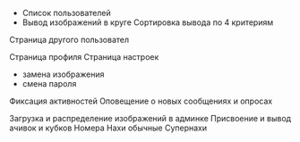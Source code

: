 + Список пользователей
+ Вывод изображений в круге
Сортировка вывода по 4 критериям

Страница другого пользовател

Страница профиля
Страница настроек
 - замена изображения
 - смена пароля

Фиксация активностей
Оповещение о новых сообщениях и опросах

Загрузка и распределение изображений в админке
Присвоение и вывод ачивок и кубков
Номера
Нахи обычные 
Супернахи
